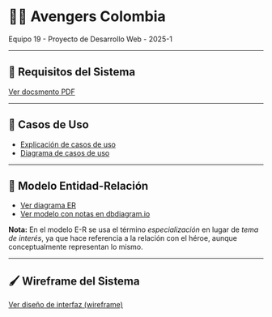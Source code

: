 # 🦸‍♂️ Avengers Colombia

Equipo 19 - Proyecto de Desarrollo Web - 2025-1

---

## 📘 Requisitos del Sistema

[Ver docsmento PDF](https://github.com/abedoyaciro/avengers_colombia_site/blob/main/docs/assets/requisitos.pdf)

---

## 📂 Casos de Uso

* [Explicación de casos de uso](https://github.com/abedoyaciro/avengers_colombia_site/blob/main/docs/assets/casos_uso_explicacion.pdf)
* [Diagrama de casos de uso](https://github.com/abedoyaciro/avengers_colombia_site/blob/main/docs/assets/casos_uso_diagrama.svg)

---

## 🧩 Modelo Entidad-Relación

* [Ver diagrama ER](https://github.com/abedoyaciro/avengers_colombia_site/blob/main/docs/assets/diagrama_er.svg)
* [Ver modelo con notas en dbdiagram.io](https://dbdiagram.io/d/Avengers-Colombia-681fa8605b2fc4582f0a6a2c)

**Nota:** En el modelo E-R se usa el término *especialización* en lugar de *tema de interés*, ya que hace referencia a la relación con el héroe, aunque conceptualmente representan lo mismo.

---

## 🖌️ Wireframe del Sistema

[Ver diseño de interfaz (wireframe)](https://github.com/abedoyaciro/avengers_colombia_site/blob/main/docs/assets/wireframe.pdf)